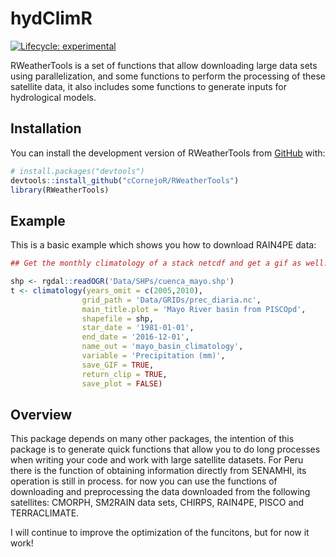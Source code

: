 
<!-- README.md is generated from README.Rmd. Please edit that file -->

# hydClimR

<!-- badges: start -->

[![Lifecycle:
experimental](https://img.shields.io/badge/lifecycle-experimental-orange.svg)](https://lifecycle.r-lib.org/articles/stages.html#experimental)
<!-- badges: end -->

RWeatherTools is a set of functions that allow downloading large data
sets using parallelization, and some functions to perform the processing
of these satellite data, it also includes some functions to generate
inputs for hydrological models.

## Installation

You can install the development version of RWeatherTools from
[GitHub](https://github.com/) with:

``` r
# install.packages("devtools") 
devtools::install_github("cCornejoR/RWeatherTools")
library(RWeatherTools)
```

## Example

This is a basic example which shows you how to download RAIN4PE data:

``` r
## Get the monthly climatology of a stack netcdf and get a gif as well!

shp <- rgdal::readOGR('Data/SHPs/cuenca_mayo.shp')
t <- climatology(years_omit = c(2005,2010),
                grid_path = 'Data/GRIDs/prec_diaria.nc',
                main_title.plot = 'Mayo River basin from PISCOpd',
                shapefile = shp,
                star_date = '1981-01-01',
                end_date = '2016-12-01',
                name_out = 'mayo_basin_climatology',
                variable = 'Precipitation (mm)',
                save_GIF = TRUE,
                return_clip = TRUE,
                save_plot = FALSE)
```

## Overview

This package depends on many other packages, the intention of this
package is to generate quick functions that allow you to do long
processes when writing your code and work with large satellite datasets.
For Peru there is the function of obtaining information directly from
SENAMHI, its operation is still in process. for now you can use the
functions of downloading and preprocessing the data downloaded from the
following satellites: CMORPH, SM2RAIN data sets, CHIRPS, RAIN4PE, PISCO
and TERRACLIMATE.

I will continue to improve the optimization of the funcitons, but for
now it work!
